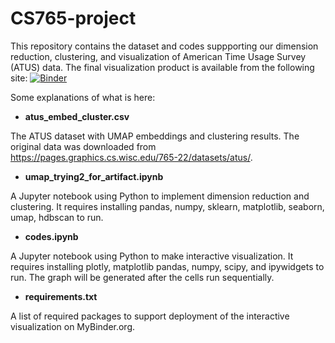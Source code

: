 # CS765-project

This repository contains the dataset and codes suppporting our dimension reduction, clustering, and visualization of American Time Usage Survey (ATUS) data. The final visualization product is available from the following site:
[![Binder](https://mybinder.org/badge_logo.svg)](https://mybinder.org/v2/gh/x-zhe/CS765_project/HEAD?urlpath=voila%2Frender%2Fcodes.ipynb)

Some explanations of what is here:

* **atus_embed_cluster.csv**

The ATUS dataset with UMAP embeddings and clustering results. The original data was downloaded from https://pages.graphics.cs.wisc.edu/765-22/datasets/atus/.

* **umap_trying2_for_artifact.ipynb**

A Jupyter notebook using Python to implement dimension reduction and clustering. It requires installing pandas, numpy, sklearn, matplotlib, seaborn, umap, hdbscan to run.

* **codes.ipynb**

A Jupyter notebook using Python to make interactive visualization. It requires installing plotly, matplotlib pandas, numpy, scipy, and ipywidgets to run. The graph will be generated after the cells run sequentially.

* **requirements.txt**

A list of required packages to support deployment of the interactive visualization on MyBinder.org.
